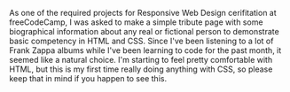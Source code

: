 As one of the required projects for Responsive Web Design cerifitation at freeCodeCamp, I was asked to make a simple tribute page with some biographical information about any real or fictional person to demonstrate basic competency in HTML and CSS. Since I've been listening to a lot of Frank Zappa albums while I've been learning to code for the past month, it seemed like a natural choice. I'm starting to feel pretty comfortable with HTML, but this is my first time really doing anything with CSS, so please keep that in mind if you happen to see this.
